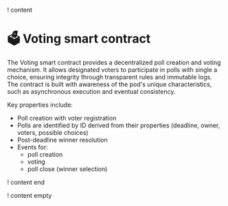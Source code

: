 ! content

# 🗳 Voting smart contract

The Voting smart contract provides a decentralized poll creation and voting mechanism. It allows designated voters to
participate in polls with single a choice, ensuring integrity through transparent rules and immutable logs. The contract
is built with awareness of the pod's unique characteristics, such as asynchronous execution and eventual consistency.

Key properties include:

- Poll creation with voter registration
- Polls are identified by ID derived from their properties (deadline, owner, voters, possible choices)
- Post-deadline winner resolution
- Events for:
  - poll creation
  - voting
  - poll close (winner selection)

! content end

! content empty

